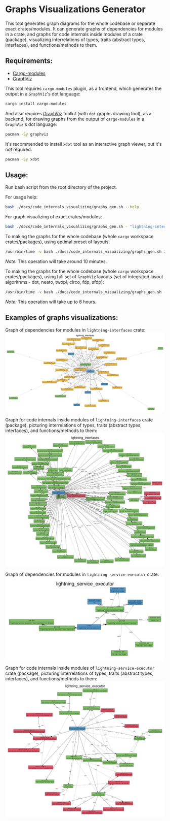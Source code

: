# **Graphs Visualizations Generator**

This tool generates graph diagrams for the whole codebase or separate exact crates/modules.
It can generate graphs of dependencies for modules in a crate, and graphs for code internals inside modules of a crate (package), visualizing interrelations of types, traits (abstract types, interfaces), and functions/methods to them.

## **Requirements:**

- [Cargo-modules](https://github.com/regexident/cargo-modules)
- [GraphViz](https://www.graphviz.org/documentation/)

This tool requires `cargo-modules` plugin, as a frontend, which generates the output in a `GraphViz`'s dot language:
```bash
cargo install cargo-modules
```

And also requires [GraphViz](https://www.graphviz.org/download/) toolkit (with `dot` graphs drawing tool), as a backend, for drawing graphs from the output of `cargo-modules` in a `GraphViz`'s dot language:
```bash
pacman -Sy graphviz
```

It's recommended to install `xdot` tool as an interactive graph viewer, but it's not required.
```bash
pacman -Sy xdot
```

## **Usage:**

Run bash script from the root directory of the project.

For usage help:
```bash
bash ./docs/code_internals_visualizing/graphs_gen.sh --help
```

For graph visualizing of exact crates/modules:
```bash
bash ./docs/code_internals_visualizing/graphs_gen.sh - "lightning-interfaces lightning-service-executor"
```

To making the graphs for the whole codebase (whole `cargo` workspace crates/packages), using optimal preset of layouts: 
```bash
/usr/bin/time -v bash ./docs/code_internals_visualizing/graphs_gen.sh 2>&1
```
*Note:* This operation will take around 10 minutes.

To making the graphs for the whole codebase (whole `cargo` workspace crates/packages), using full set of `GraphViz` layouts (set of integrated layout algorithms - dot, neato, twopi, circo, fdp, sfdp):
```bash
/usr/bin/time -v bash ./docs/code_internals_visualizing/graphs_gen.sh --full 2>&1
```
*Note:* This operation will take up to 6 hours.

## **Examples of graphs visualizations:**

Graph of dependencies for modules in `lightning-interfaces` crate:
![`lightning-interfaces` crate modules dependencies](graphs_examples/crates_modules/lightning-interfaces/lightning-interfaces.crate_modules.svg)

Graph for code internals inside modules of `lightning-interfaces` crate (package), picturing interrelations of types, traits (abstract types, interfaces), and functions/methods to them:
![`lightning-interfaces` crate types/traits/functions interrelations](graphs_examples/crates_modules/lightning-interfaces/lightning-interfaces.types_traits_fns.svg)

Graph of dependencies for modules in `lightning-service-executor` crate:
![`lightning-service-executor` crate modules dependencies](graphs_examples/crates_modules/lightning-service-executor/lightning-service-executor.crate_modules.svg)

Graph for code internals inside modules of `lightning-service-executor` crate (package), picturing interrelations of types, traits (abstract types, interfaces), and functions/methods to them:
![`lightning-service-executor` crate types/traits/functions interrelations](graphs_examples/crates_modules/lightning-service-executor/lightning-service-executor.types_traits_fns.svg)
